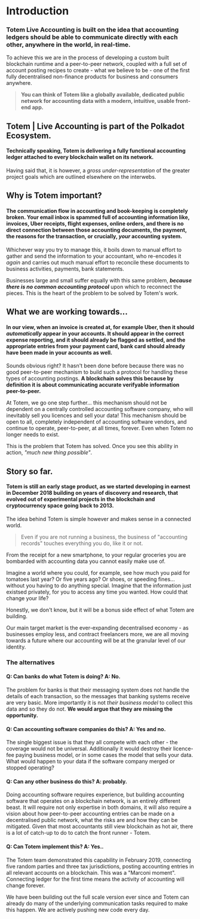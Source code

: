 <h1>Introduction</h1>

<h3>Totem Live Accounting  is built on the idea that accounting ledgers should be able to communicate directly with each other, anywhere in the world, in real-time.</h3>

To achieve this we are in the process of developing a custom built blockchain runtime and a peer-to-peer network, coupled with a full set of account posting recipes to create - what we believe to be  - one of the first fully decentralised non-finance products for business and consumers anywhere. 

> **You can think of Totem like a globally available, dedicated public network for accounting data with a modern, intuitive, usable front-end app.**

## Totem | Live Accounting is part of the Polkadot Ecosystem.

<h4>Technically speaking, Totem is delivering a fully functional accounting ledger attached to every blockchain wallet on its network.</h4>

Having said that, it is however, a *_gross under-representation_* of the greater project goals which are outlined elsewhere on the interwebs.

## Why is Totem important?

<h4>The communication flow in accounting and book-keeping is completely broken. Your email inbox is spammed full of accounting information like, invoices, Uber receipts, flight expenses, online orders, and there is no direct connection between those accounting documents, the payment, the reasons for the transaction, or crucially, <i>your</i> accounting system.</h4> 

Whichever way you try to manage this, it boils down to manual effort to  gather and send the information to your accountant, who re-encodes it _again_ and carries out much manual effort to reconcile these documents to business activities, payments, bank statements. 

Businesses large and small suffer equally with this same problem, ***because there is no common accounting protocol*** upon which to reconnect the pieces. This is the heart of the problem to be solved by Totem's work.

## What we are working towards...

<h4>In our view, when an invoice is created at, for example Uber, then it should <i>automatically</i> appear in your accounts. It should appear in the correct expense reporting, and it should already be flagged as settled, and the appropriate entries from your payment card, bank card should already have been made in your accounts as well.</h4>

Sounds obvious right? It hasn't been done before because there was no good peer-to-peer mechanism to build such a protocol for handling these types of accounting postings. **A blockchain solves this because by definition it is about communicating accurate verifyable information peer-to-peer.**

At Totem, we go one step further... this mechanism should not be dependent on a centrally controlled accounting software company, who will inevitably sell you licences and sell your data! This mechanism should be open to all, completely independent of  accounting software vendors, and continue to operate, peer-to-peer, at all times, forever. Even when Totem no longer needs to exist.

This is the problem that Totem has solved. Once you see this ability in action, _"much new thing possible"_.

## Story so far.

<h4>Totem is still an early stage product, as we started developing in earnest in December 2018 building on years of discovery and research, that evolved out of experimental projects in the blockchain and cryptocurrency space going back to 2013.</h4> 

The idea behind Totem is simple however and makes sense in a connected world. 

> Even if you are not running a business, the business of "accounting records" touches everything you do, like it or not. 

From the receipt for a new smartphone, to your regular groceries you are bombarded with accounting data you cannot easily make use of. 

Imagine a world where you could, for example, see how much you paid for tomatoes last year? Or five years ago? Or shoes, or speeding fines... without you having to do anything special. Imagine that the information just existsed privately, for you to access any time you wanted. How could that change your life? 

Honestly, we don't know, but it will be a bonus side effect of what Totem are building. 

Our main target market is the ever-expanding decentralised economy - as businesses employ less, and contract freelancers more, we are all moving towards a future where our accounting will be at the granular level of our identity. 

### The alternatives

<h4>Q: Can banks do what Totem is doing? A: No.</h4> 

The problem for banks is that their messaging system does not handle the details of each transaction, so the messages that banking systems receive are very basic. More importantly it is not _their business model_ to collect this data and so they do not. **We would argue that they are missing the opportunity.** 

<h4>Q: Can accounting software companies do this? A: Yes and no.</h4> 

The single biggest issue is that they all compete with each other - the coverage would not be universal. Additionally it would destroy their licence-fee paying business model, or in some cases the model that sells your data. What would happen to your data if the software company merged or stopped operating?

<h4>Q: Can any other business do this? A: probably.</h4>

Doing accounting software requires experience, but building accounting software that operates on a blockchain network, is an entirely different beast. It will require not only expertise in both domains, it will also require a vision about how peer-to-peer accounting entries can be made on a decentralised public network, what the risks are and how they can be mitigated. Given that most accountants still view blockchain as hot air, there is a lot of catch-up to do to catch the front runner - Totem. 

<h4>Q: Can Totem implement this? A: Yes..</h4>

The Totem team demonstrated this capability in February 2019, connecting five random parties and three tax jurisdictions, posting accounting entries in all relevant accounts on a blockchain. This was a "Marconi moment". Connecting ledger for the first time means the activity of accounting will change forever. 

We have been building out the full scale version ever since and Totem can already do many of the underlying communication tasks required to make this happen. We are actively pushing new code every day.

<!-- ### Application Architecture

There are several key features of the Totem Architecture which are as follows:

* the blockchain runtimes, accounting recipes, and on-chain storage, 
* full homomorphic encryption (FHE) for debit and credit entries, ensuring nobody (not even the blockchain itself) can see your  accounting figures.
* the Totem BOXKEYS on-chain public key registry, 
* the Totem BONSAI on-chain pre-authentication for off-chain distributed NoSQL databases,
* the off-chain distributed NoSQL storage (using the Totem BONSAI protocol of course), 
* the off-chain global shared datasets (companies, products, places), 
* encrypted storage on- and off-chain,
* the front-end UI service, 
* the p2p encrypted communication channels, 
* socially recoverable identities,
* the 'transactions' faucet,

Most of the components are designed to allow businesses to participate in the global live accounting network, but they can also run their own private networks should they wish to do this, and still benefit from being able to communicate with other companies and exchange account posting information.

Whilst much of this is established in an early form, we are on course to complete development sometime in 2021, you can view the progress on our live network https://totem.live[Totem Live Accounting]

#### Privacy

The Totem Network will have privacy by default for all self-managed identities. The BOXKEYS is a key building-block in that process. 

As the development progresses we will be introducing fully encrypted storage and end-to-end communication (hence the reason for developing BOXKEYS and BONSAI) to maintain data security and privacy for everyone using self-managed identities on any Totem network. 

In the longer term we will be using Fully Homomorphic Encryption (FHE) for obvious reasons.

### Totem Meccano

The current version of the Totem network is the  *Meccano TestNet*. We do not plan a MainNet until we have a fully functional end-to-end product. This will likely be in later this year (2020 as of writing).

The purpose of this network is to begin wider engagement with the blockchain community, monitor performance and interactions in all parts of the architecture, adapt the economic model, and obviously upgrade, fix and battle-test the code. Please send us an mailto:info@totemaccounting.com?subject=Inquiry:%20I%20want%20to%20participate%20in%20Totem%20development[email] if you want to be part of the team.

You can already test and use much of the core communication and storage technology as well as the first modules which have already been built, including: 

* Identities,
* Partners,
* Activities,
* Teams,
* Timekeeping,
* Transfers, 
* BOXKEY Server,

There is also a bleeding edge (read "sometimes broken") live development network https://dev.totem.live[here]. If you are a developer, you can see our entire group of developments at various build stages https://gitlab.com/totem-tech[here].

When using Totem Meccano via the links we recommend you experiment with friends, partners and other businesses (this is a peer-to-peer service after all) to get the general idea about how we are connecting and posting between parties. 

If you come across any issues, or wish to make suggestions for develoment or user experience please take the time to post them https://gitlab.com/totem-tech/issues/new[here].


## Welcome to Totem Live Accounting Docs.

**In these pages you will find supporting documentation on the Totem Live Accounting application and other detailed aspects of the project.**

Here we expand upon concepts in the various modules of Totem, and explain the vision as we see it and how that relates to what we are building.

> Totem Live Accounting is a global peer-to-peer real-time accounting ledger designed for the gig economy. 

What that means is that accounting entries are posted directly into all independent parties’ accounts as soon as they are created by a transaction or a business event. The ability to conduct accounting updates with anyone, anywhere at anytime, closely matches changes to employment in the economy at large. More workers are being employed in the gig-economy and are becoming increasing reliant on peer-to-peer interactions.

With traditional accounting software peer-to-peer communication is impossible. In some cases competitors have tried to provide a similar solution but this always relies upon all parties subscribing to the same software. This rarely happens, and there are many risks and issues associated with doing this especially as the solutions are centralised and worse, you do not control your data. 

Totem innovates this because the protocol which we are building allows companies to share data without configuration securely, privately and without having to rely on a software vendor. Alongside the protocol, we are also building a user interface (aka UI) so that companies can use the Totem protocol immediately without having to build an interface themselves - although they could if you wanted to.

## The Concept of Totem Modules

In broad terms "a module" in Totem is an item that can be found in the navigation bar of the UI. It usually has two primary components: the front-end user interface (Totem UI) and the back-end blockchain (Totem Network).

## Supporting Services for each Totem Module

There are additional supporting components which allow your data to be stored locally on your device, and this in turn is supported by a remote service which syncronises your data with your device and the blockchain. 

In the UI itself there is a queuing mechanism that helps with sending transactions and synconisation.

All these services will be explained here too. 

## Contribution

We welcome anyone who wishes to contribute to this documentation and the code is open source. Please get in touch to contribute. -->